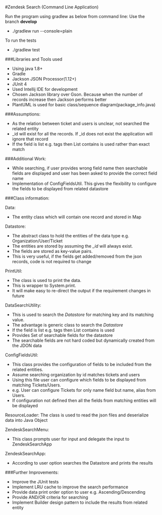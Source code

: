 #Zendesk Search (Command Line Application)

Run the program using gradlew as below from command line:
Use the branch **develop**
* ./gradlew run --console=plain

To run the tests
* ./gradlew test

###Libraries and Tools used
* Using java 1.8+ 
* Gradle
* Jackson JSON Processor(1.12+)
* JUnit 4
* Used Intellij IDE for development
* Chosen Jackson library over Gson. Because when the number of records increase then Jackson performs better
* PlantUML is used for basic class/sequence diagram(package_info.java)

###Assumptions:
* As the relation between ticket and users is unclear, not searched the related entity
* _id will exist for all the records. If _id does not exist the application will ignore that record
* If the field is list e.g. tags then List contains is used rather than exact match

###Additional Work:
* While searching, if user provides wrong field name then searchable fields are displayed and 
user has been asked to provide the correct field name
* Implementation of ConfigFieldsUtil.
  This gives the flexibility to configure the fields to be displayed from related datastore


###Class information:

Data:
* The entity class which will contain one record and stored in Map

Datastore:
* The abstract class to hold the entities of the data type e.g. Organization/User/Ticket
* The entities are stored by assuming the *_id* will always exist.
* The fields are stored as key-value pairs.
* This is very useful, if the fields get added/removed from the json records, code is not required to change

PrintUtil:
* The class is used to print the data.
* This is wrapper to System.print.
* It will make easy to re-direct the output if the requirement changes in future

DataSearchUtility:
* This is used to search the *Datastore* for matching key and its matching value.
* The advantage is generic class to search the *Datastore*
* If the field is list e.g. tags then List contains is used
* Provides Set of searchable fields for the datastore
* The searchable fields are not hard coded but dynamically created from the JDON data 

ConfigFieldsUtil:
* This class provides the configuration of fields to be included from the related entities.
* Assume searching organization by id matches tickets and users
* Using this file user can configure which fields to be displayed from matching Tickets/Users.
* e.g. User can configure Tickets for only name field but name, alias from Users.
* If configuration not defined then all the fields from matching entities will be displayed

ResourceLoader:
The class is used to read the json files and deserialize data into Java Object

ZendeskSearchMenu:
* This class prompts user for input and delegate the input to ZendeskSearchApp

ZendeskSearchApp:
* According to user option searches the Datastore and prints the results

###Further Improvements:
* Improve the JUnit tests
* Implement LRU cache to improve the search performance
* Provide data print order option to user e.g. Ascending/Descending
* Provide AND/OR criteria for searching
* Implement Builder design pattern to include the results from related entity